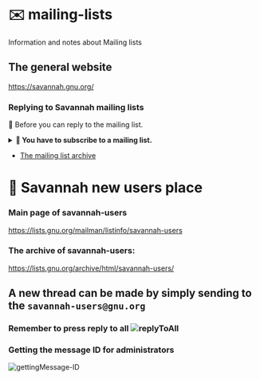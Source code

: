 # ✉️ mailing-lists
Information and notes about Mailing lists


## The general website
https://savannah.gnu.org/

### Replying to Savannah mailing lists

📩 Before you can reply to the mailing list.   


<details>
<summary><b>📨 You have to subscribe to a mailing list. </b></summary>


![image](https://user-images.githubusercontent.com/21064622/123506400-a223cf80-d66c-11eb-9234-7dd38fd6f8cc.png) 

</details>

* [The mailing list archive](https://lists.gnu.org/archive/html/)

# 🦌 Savannah new users place

### Main page of savannah-users
https://lists.gnu.org/mailman/listinfo/savannah-users

### The archive of savannah-users: 
https://lists.gnu.org/archive/html/savannah-users/

## A new thread can be made by simply sending to the `savannah-users@gnu.org`

### Remember to press reply to all ![replyToAll](https://user-images.githubusercontent.com/21064622/123506591-a56b8b00-d66d-11eb-8ab4-c25cfc897d06.gif)

### Getting the message ID for administrators
![gettingMessage-ID](https://user-images.githubusercontent.com/21064622/123506717-5d993380-d66e-11eb-8f9f-7f9e568da35c.gif)
